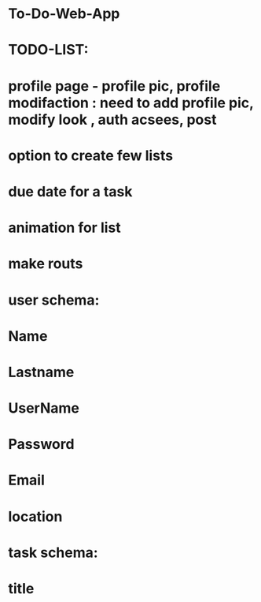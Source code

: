 # To-Do-Web-App

# TODO-LIST:
# profile page - profile pic, profile modifaction : need to add profile pic, modify look , auth acsees, post
# option to create few lists
# due date for a task
# animation for list
# make routs


# user schema:
#   Name
#   Lastname
#   UserName
#   Password
#   Email
#   location


# task schema:
#   title
#   
#
#